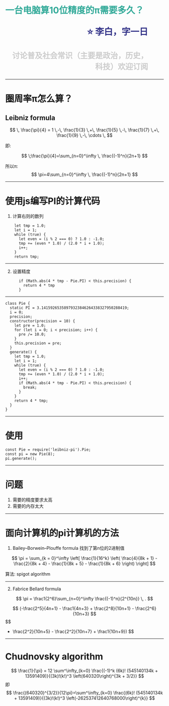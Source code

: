 <span style="color:#3A9">一台电脑算10位精度的π需要多久？</span><p style="text-align:right;font-size:28px;margin-right:50px;color:#333388;">:star: 李白，字一日</p><p style="text-align:right;font-size:24px;margin-right:50px;color:#ccc">讨论普及社会常识（主要是政治，历史，科技）欢迎订阅</p>
===
---
圈周率π怎么算？
===

## Leibniz formula


$$ \, \frac{\pi}{4}  = 1 \,-\, \frac{1}{3} \,+\, \frac{1}{5} \,-\, \frac{1}{7} \,+\, \frac{1}{9} \,-\, \cdots \, $$

即:

$$ \;\frac{\pi}{4}=\sum_{n=0}^\infty \, \frac{(-1)^n}{2n+1} $$

所以π: 
$$ \pi=4\sum_{n=0}^\infty \, \frac{(-1)^n}{2n+1} $$

---
使用js编写PI的计算代码
===
1. 计算右则的数列
```
    let tmp = 1.0;
    let i = 1;
    while (true) {
      let even = (i % 2 === 0) ? 1.0 : -1.0;
      tmp += (even * 1.0) / (2.0 * i + 1.0);
      i++;
    }
    return tmp;
```
---

2. 设置精度

```
      if (Math.abs(4 * tmp - Pie.PI) < this.precision) {
        return 4 * tmp
      }
```

---
```
class Pie {
  static PI = 3.14159265358979323846264338327950288419;
  i = 0;
  precision;
  constructor(precision = 10) {
    let pre = 1.0;
    for (let i = 0; i < precision; i++) {
      pre /= 10.0;
    }
    this.precision = pre;
  }
  generate() {
    let tmp = 1.0;
    let i = 1;
    while (true) {
      let even = (i % 2 === 0) ? 1.0 : -1.0;
      tmp += (even * 1.0) / (2.0 * i + 1.0);
      i++;
      if (Math.abs(4 * tmp - Pie.PI) < this.precision) {
        break;
      }
    }
    return 4 * tmp;
  }
}
```

---
使用
===

```
const Pie = require('leibniz-pi').Pie;
const pi = new Pie(8);
pi.generate();
```

---
问题
===
1. 需要的精度要求太高
2. 需要的内存太大

---
面向计算机的pi计算机的方法
===
1.  Bailey–Borwein–Plouffe formula
找到了第n位的2进制值

$$ \pi = \sum_{k = 0}^\infty \left[ \frac{1}{16^k} \left( \frac{4}{8k + 1} - \frac{2}{8k + 4} - \frac{1}{8k + 5} - \frac{1}{8k + 6} \right) \right] $$

算法: spigot algorithm


---
2. Fabrice Bellard formula

$$ 
\pi = \frac1{2^6}\sum_{n=0}^\infty \frac{(-1)^n}{2^{10n}} \, .
$$

$$
(-\frac{2^5}{4n+1} - \frac1{4n+3} + \frac{2^8}{10n+1} - \frac{2^6}{10n+3} 
$$
$$
- \frac{2^2}{10n+5} - \frac{2^2}{10n+7} + \frac1{10n+9})
$$
---
Chudnovsky algorithm
===

$$
\frac{1}{\pi} = 12 \sum^\infty_{k=0} \frac{(-1)^k (6k)! (545140134k + 13591409)}{(3k)!(k!)^3 \left(640320\right)^{3k + 3/2}}
$$
即
$$
\frac{(640320)^{3/2}}{12\pi}=\sum^\infty_{k=0} \frac{(6k)! (545140134k + 13591409)}{(3k)!(k!)^3 \left(-262537412640768000\right)^{k}}
$$




   




